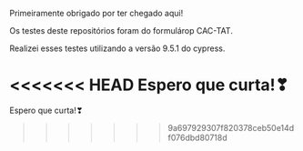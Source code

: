 Primeiramente obrigado por ter chegado aqui!

Os testes deste repositórios foram do formulárop CAC-TAT.

Realizei esses testes utilizando a versão 9.5.1 do cypress.

<<<<<<< HEAD
Espero que curta!❣
=======
Espero que curta!❣
>>>>>>> 9a697929307f820378ceb50e14df076dbd80718d
